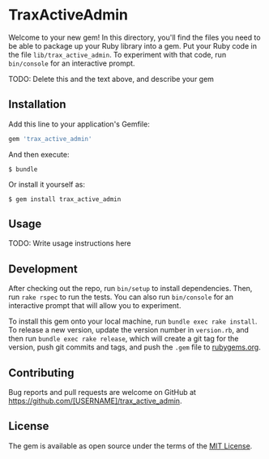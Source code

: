# TraxActiveAdmin

Welcome to your new gem! In this directory, you'll find the files you need to be able to package up your Ruby library into a gem. Put your Ruby code in the file `lib/trax_active_admin`. To experiment with that code, run `bin/console` for an interactive prompt.

TODO: Delete this and the text above, and describe your gem

## Installation

Add this line to your application's Gemfile:

```ruby
gem 'trax_active_admin'
```

And then execute:

    $ bundle

Or install it yourself as:

    $ gem install trax_active_admin

## Usage

TODO: Write usage instructions here

## Development

After checking out the repo, run `bin/setup` to install dependencies. Then, run `rake rspec` to run the tests. You can also run `bin/console` for an interactive prompt that will allow you to experiment.

To install this gem onto your local machine, run `bundle exec rake install`. To release a new version, update the version number in `version.rb`, and then run `bundle exec rake release`, which will create a git tag for the version, push git commits and tags, and push the `.gem` file to [rubygems.org](https://rubygems.org).

## Contributing

Bug reports and pull requests are welcome on GitHub at https://github.com/[USERNAME]/trax_active_admin.


## License

The gem is available as open source under the terms of the [MIT License](http://opensource.org/licenses/MIT).

